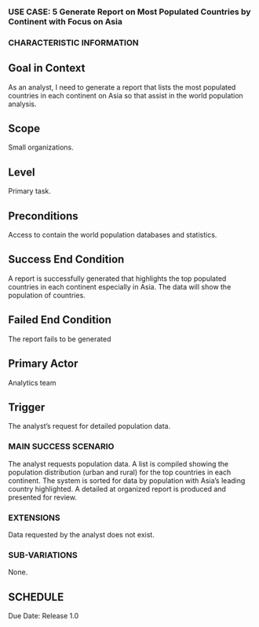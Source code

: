 ### USE CASE: 5 Generate Report on Most Populated Countries by Continent with Focus on Asia

### CHARACTERISTIC INFORMATION
## Goal in Context
As an analyst, I need to generate a report that lists the most populated countries in each continent on Asia so that assist in the world population analysis.

## Scope
Small organizations.

## Level
Primary task.

## Preconditions
Access to contain the world population databases and statistics.

## Success End Condition
A report is successfully generated that highlights the top populated countries in each continent especially in Asia.
The data will show the population of countries.

## Failed End Condition
The report fails to be generated

## Primary Actor
Analytics team

## Trigger
The analyst’s request for detailed population data.

### MAIN SUCCESS SCENARIO
The analyst requests population data.
A list is compiled showing the population distribution (urban and rural) for the top countries in each continent.
The system is sorted for data by population with Asia’s leading country highlighted.
A detailed at organized report is produced and presented for review.

### EXTENSIONS
Data requested by the analyst does not exist.

### SUB-VARIATIONS
None.

## SCHEDULE
Due Date: Release 1.0

